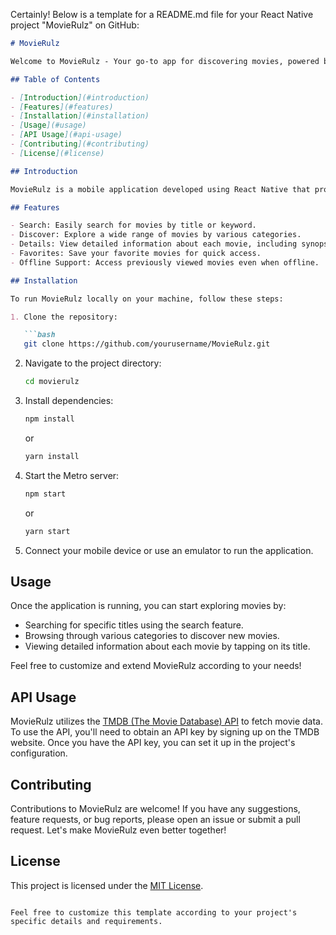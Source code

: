 Certainly! Below is a template for a README.md file for your React Native project "MovieRulz" on GitHub:

```markdown
# MovieRulz

Welcome to MovieRulz - Your go-to app for discovering movies, powered by React Native!

## Table of Contents

- [Introduction](#introduction)
- [Features](#features)
- [Installation](#installation)
- [Usage](#usage)
- [API Usage](#api-usage)
- [Contributing](#contributing)
- [License](#license)

## Introduction

MovieRulz is a mobile application developed using React Native that provides users with a seamless experience for discovering and exploring movies. Whether you're looking for the latest releases, popular movies, or searching for specific titles, MovieRulz has got you covered.

## Features

- Search: Easily search for movies by title or keyword.
- Discover: Explore a wide range of movies by various categories.
- Details: View detailed information about each movie, including synopsis, cast, ratings, and more.
- Favorites: Save your favorite movies for quick access.
- Offline Support: Access previously viewed movies even when offline.

## Installation

To run MovieRulz locally on your machine, follow these steps:

1. Clone the repository:

   ```bash
   git clone https://github.com/yourusername/MovieRulz.git
   ```

2. Navigate to the project directory:

   ```bash
   cd movierulz
   ```

3. Install dependencies:

   ```bash
   npm install
   ```

   or

   ```bash
   yarn install
   ```

4. Start the Metro server:

   ```bash
   npm start
   ```

   or

   ```bash
   yarn start
   ```

5. Connect your mobile device or use an emulator to run the application.

## Usage

Once the application is running, you can start exploring movies by:

- Searching for specific titles using the search feature.
- Browsing through various categories to discover new movies.
- Viewing detailed information about each movie by tapping on its title.

Feel free to customize and extend MovieRulz according to your needs!

## API Usage

MovieRulz utilizes the [TMDB (The Movie Database) API](https://www.themoviedb.org/documentation/api) to fetch movie data. To use the API, you'll need to obtain an API key by signing up on the TMDB website. Once you have the API key, you can set it up in the project's configuration.

## Contributing

Contributions to MovieRulz are welcome! If you have any suggestions, feature requests, or bug reports, please open an issue or submit a pull request. Let's make MovieRulz even better together!

## License

This project is licensed under the [MIT License](LICENSE).
```

Feel free to customize this template according to your project's specific details and requirements.
